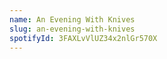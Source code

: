 ```yaml
---
name: An Evening With Knives
slug: an-evening-with-knives
spotifyId: 3FAXLvVlUZ34x2nlGr570X
---
```

